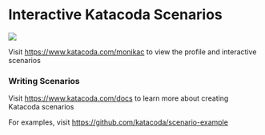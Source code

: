 # Interactive Katacoda Scenarios

[![](http://shields.katacoda.com/katacoda/monikac/count.svg)](https://www.katacoda.com/monikac "Get your profile on Katacoda.com")

Visit https://www.katacoda.com/monikac to view the profile and interactive scenarios

### Writing Scenarios
Visit https://www.katacoda.com/docs to learn more about creating Katacoda scenarios

For examples, visit https://github.com/katacoda/scenario-example
